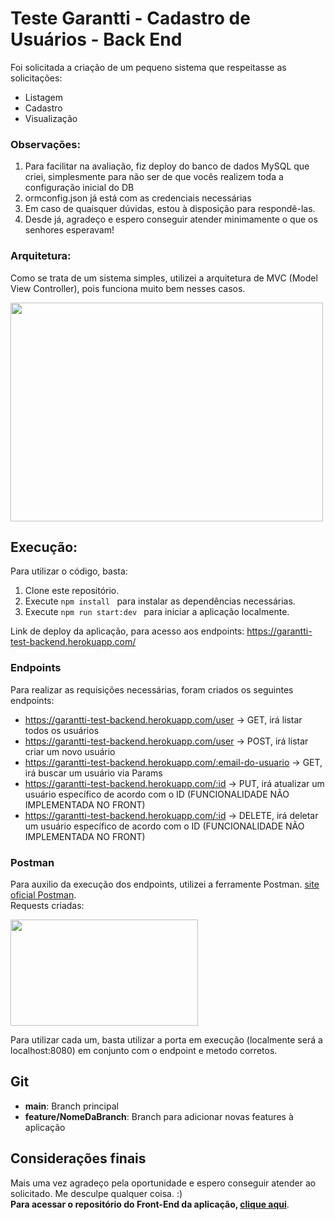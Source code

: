 # Teste Garantti - Cadastro de Usuários - **Back End**

Foi solicitada a criação de um pequeno sistema que respeitasse as solicitações:
- Listagem
- Cadastro
- Visualização

### Observações:
1. Para facilitar na avaliação, fiz deploy do banco de dados MySQL que criei, simplesmente para não ser de que vocês realizem toda a configuração inicial do DB
2. ormconfig.json já está com as credenciais necessárias
3. Em caso de quaisquer dúvidas, estou à disposição para respondê-las. <br/>
4. Desde já, agradeço e espero conseguir atender minimamente o que os senhores esperavam! <br/>

### Arquitetura:

Como se trata de um sistema simples, utilizei a arquitetura de MVC (Model View Controller), pois funciona muito bem nesses casos.

<img src="https://user-images.githubusercontent.com/86886134/155746622-6537d76a-6b32-47bc-9c25-5b1174e4f59b.png" data-canonical-src="https://gyazo.com/eb5c5741b6a9a16c692170a41a49c858.png" width="500" height="350" />

## Execução:

Para utilizar o código, basta:

1. Clone este repositório.
2. Execute ``npm install `` para instalar as dependências necessárias.
3. Execute ``npm run start:dev `` para iniciar a aplicação localmente.

Link de deploy da aplicação, para acesso aos endpoints: https://garantti-test-backend.herokuapp.com/

### Endpoints
Para realizar as requisições necessárias, foram criados os seguintes endpoints:
- https://garantti-test-backend.herokuapp.com/user -> GET, irá listar todos os usuários
- https://garantti-test-backend.herokuapp.com/user -> POST, irá listar criar um novo usuário
- https://garantti-test-backend.herokuapp.com/:email-do-usuario -> GET, irá buscar um usuário via Params
- https://garantti-test-backend.herokuapp.com/:id -> PUT, irá atualizar um usuário específico de acordo com o ID (FUNCIONALIDADE NÃO IMPLEMENTADA NO FRONT) <br/>
- https://garantti-test-backend.herokuapp.com/:id -> DELETE, irá deletar um usuário específico de acordo com o ID (FUNCIONALIDADE NÃO IMPLEMENTADA NO FRONT) <br/>

### Postman
Para auxilio da execução dos endpoints, utilizei a ferramente Postman. [site oficial Postman](https://www.postman.com/). <br/>
Requests criadas:

<img src="https://user-images.githubusercontent.com/86886134/155749735-68b4ba75-7129-4f90-8143-c616f948a95f.png" width="300" height="170" />

Para utilizar cada um, basta utilizar a porta em execução (localmente será a localhost:8080) em conjunto com o endpoint e metodo corretos.

## Git
 - **main**: Branch principal
 - **feature/NomeDaBranch**: Branch para adicionar novas features à aplicação 


## Considerações finais
Mais uma vez agradeço pela oportunidade e espero conseguir atender ao solicitado. Me desculpe qualquer coisa. :) <br/>
**Para acessar o repositório do Front-End da aplicação, [clique aqui](https://github.com/DiasBriel/garantti-teste-frontend)**.

